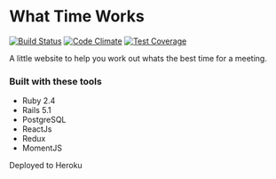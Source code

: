 # What Time Works
[![Build Status](https://travis-ci.org/hanloong/whattimeworks.svg?branch=master)](https://travis-ci.org/hanloong/whattimeworks)
[![Code Climate](https://codeclimate.com/github/hanloong/whattimeworks/badges/gpa.svg)](https://codeclimate.com/github/hanloong/whattimeworks)
[![Test Coverage](https://codeclimate.com/github/hanloong/whattimeworks/badges/coverage.svg)](https://codeclimate.com/github/hanloong/whattimeworks/coverage)

A little website to help you work out whats the best time for a meeting.

### Built with these tools
* Ruby 2.4
* Rails 5.1
* PostgreSQL
* ReactJs
* Redux
* MomentJS

Deployed to Heroku

